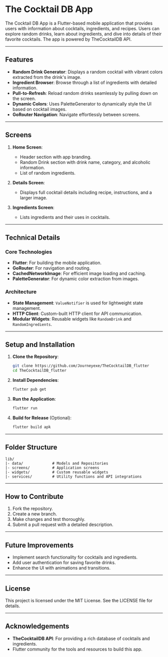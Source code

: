 # The Cocktail DB App

The Cocktail DB App is a Flutter-based mobile application that provides users with information about cocktails, ingredients, and recipes. Users can explore random drinks, learn about ingredients, and dive into details of their favorite cocktails. The app is powered by TheCocktailDB API.

---

## Features

- **Random Drink Generator**: Displays a random cocktail with vibrant colors extracted from the drink's image.
- **Ingredient Browser**: Browse through a list of ingredients with detailed information.
- **Pull-to-Refresh**: Reload random drinks seamlessly by pulling down on the screen.
- **Dynamic Colors**: Uses PaletteGenerator to dynamically style the UI based on cocktail images.
- **GoRouter Navigation**: Navigate effortlessly between screens.

---

## Screens

1. **Home Screen**:
   - Header section with app branding.
   - Random Drink section with drink name, category, and alcoholic information.
   - List of random ingredients.

2. **Details Screen**:
   - Displays full cocktail details including recipe, instructions, and a larger image.

3. **Ingredients Screen**:
   - Lists ingredients and their uses in cocktails.

---

## Technical Details

### Core Technologies
- **Flutter**: For building the mobile application.
- **GoRouter**: For navigation and routing.
- **CachedNetworkImage**: For efficient image loading and caching.
- **PaletteGenerator**: For dynamic color extraction from images.

### Architecture
- **State Management**: `ValueNotifier` is used for lightweight state management.
- **HTTP Client**: Custom-built HTTP client for API communication.
- **Modular Widgets**: Reusable widgets like `RandomDrink` and `RandomIngredients`.

---

## Setup and Installation

1. **Clone the Repository**:
   ```bash
   git clone https://github.com/Journeyexe/TheCocktailDB_flutter
   cd TheCocktailDB_flutter
   ```

2. **Install Dependencies**:
   ```bash
   flutter pub get
   ```

3. **Run the Application**:
   ```bash
   flutter run
   ```

4. **Build for Release** (Optional):
   ```bash
   flutter build apk
   ```

---

## Folder Structure

```plaintext
lib/
|- data/             # Models and Repositories
|- screens/          # Application screens
|- widgets/          # Custom reusable widgets
|- services/         # Utility functions and API integrations
```

---

## How to Contribute

1. Fork the repository.
2. Create a new branch.
3. Make changes and test thoroughly.
4. Submit a pull request with a detailed description.

---

## Future Improvements

- Implement search functionality for cocktails and ingredients.
- Add user authentication for saving favorite drinks.
- Enhance the UI with animations and transitions.

---

## License

This project is licensed under the MIT License. See the LICENSE file for details.

---

## Acknowledgements

- **TheCocktailDB API**: For providing a rich database of cocktails and ingredients.
- Flutter community for the tools and resources to build this app.

